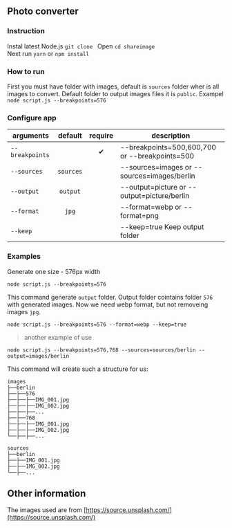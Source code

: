 ## Photo converter

### Instruction
Instal latest Node.js
`git clone `
Open `cd shareimage`  
Next run `yarn` or `npm install`

### How to run

First you must have folder with images, default is  `sources` folder wher is all images to convert.
Default folder to output images files it is `public`.
Exampel `node script.js --breakpoints=576`

### Configure app

arguments | default | require | description
---- | :-------: | :--------: | -----------
`--breakpoints` |  | ✔ | --breakpoints=500,600,700 or --breakpoints=500
`--sources` | `sources` | | --sources=images or --sources=images/berlin
`--output` | `output` | | --output=picture or --output=picture/berlin
`--format` | `jpg` |  | --format=webp or --format=png
`--keep` |  | | --keep=true Keep output folder

### Examples

Generate one size - 576px width
```
node script.js --breakpoints=576
```
This command generate `output` folder. Output folder cointains folder `576` with generated images.
Now we need webp format, but not removeing images `jpg`.
```
node script.js --breakpoints=576 --format=webp --keep=true
```

> another example of use

```
node script.js --breakpoints=576,768 --sources=sources/berlin --output=images/berlin
```
This command will create such a structure for us:
```
images
├──berlin
├──├──576
├──├──├──IMG_001.jpg
├──├──├──IMG_002.jpg
├──├──├──...
├──├──768
├──├──├──IMG_001.jpg
├──├──├──IMG_002.jpg
└──├──├──...
```

```
sources
├──berlin
├──├──IMG_001.jpg
├──├──IMG_002.jpg
└──├──...
```

## Other information

The images used are from 
[https://source.unsplash.com/](https://source.unsplash.com/)
